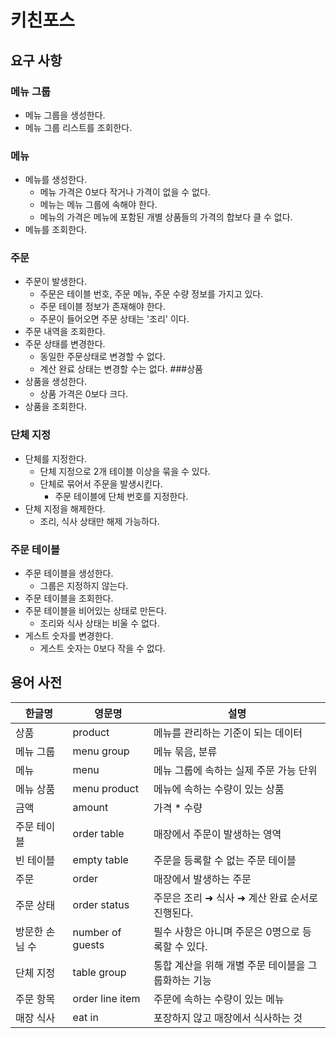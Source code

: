 # 키친포스

## 요구 사항
### 메뉴 그룹
* 메뉴 그룹을 생성한다.
* 메뉴 그룹 리스트를 조회한다.
### 메뉴  
* 메뉴를 생성한다.
    * 메뉴 가격은 0보다 작거나 가격이 없을 수 없다.
    * 메뉴는 메뉴 그룹에 속해야 한다.
    * 메뉴의 가격은 메뉴에 포함된 개별 상품들의 가격의 합보다 클 수 없다.    
* 메뉴를 조회한다.
### 주문
* 주문이 발생한다.
  * 주문은 테이블 번호, 주문 메뉴, 주문 수량 정보를 가지고 있다.
  * 주문 테이블 정보가 존재해야 한다. 
  * 주문이 들어오면 주문 상태는 '조리' 이다. 
* 주문 내역을 조회한다.
* 주문 상태를 변경한다.
  * 동일한 주문상태로 변경할 수 없다.
  * 계산 완료 상태는 변경할 수는 없다.
###상품
* 상품을 생성한다.
  * 상품 가격은 0보다 크다.
* 상품을 조회한다.
### 단체 지정
* 단체를 지정한다.
  * 단체 지정으로 2개 테이블 이상을 묶을 수 있다.
  * 단체로 묶어서 주문을 발생시킨다.
    * 주문 테이블에 단체 번호를 지정한다.
* 단체 지정을 해제한다.
  * 조리, 식사 상태만 해제 가능하다.
### 주문 테이블
* 주문 테이블을 생성한다.
    * 그룹은 지정하지 않는다.
* 주문 테이블을 조회한다.
* 주문 테이블을 비어있는 상태로 만든다.
  * 조리와 식사 상태는 비울 수 없다.
* 게스트 숫자를 변경한다.
  * 게스트 숫자는 0보다 작을 수 없다.

## 용어 사전

| 한글명 | 영문명 | 설명 |
| --- | --- | --- |
| 상품 | product | 메뉴를 관리하는 기준이 되는 데이터 |
| 메뉴 그룹 | menu group | 메뉴 묶음, 분류 |
| 메뉴 | menu | 메뉴 그룹에 속하는 실제 주문 가능 단위 |
| 메뉴 상품 | menu product | 메뉴에 속하는 수량이 있는 상품 |
| 금액 | amount | 가격 * 수량 |
| 주문 테이블 | order table | 매장에서 주문이 발생하는 영역 |
| 빈 테이블 | empty table | 주문을 등록할 수 없는 주문 테이블 |
| 주문 | order | 매장에서 발생하는 주문 |
| 주문 상태 | order status | 주문은 조리 ➜ 식사 ➜ 계산 완료 순서로 진행된다. |
| 방문한 손님 수 | number of guests | 필수 사항은 아니며 주문은 0명으로 등록할 수 있다. |
| 단체 지정 | table group | 통합 계산을 위해 개별 주문 테이블을 그룹화하는 기능 |
| 주문 항목 | order line item | 주문에 속하는 수량이 있는 메뉴 |
| 매장 식사 | eat in | 포장하지 않고 매장에서 식사하는 것 |
